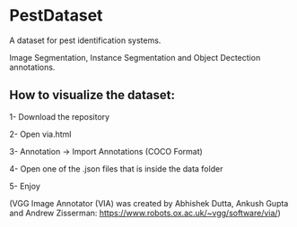 # PestDataset

A dataset for pest identification systems.

Image Segmentation, Instance Segmentation and Object Dectection annotations.


## How to visualize the dataset:


1- Download the repository

2- Open via.html 

3- Annotation -> Import Annotations (COCO Format)

4- Open one of the .json files that is inside the data folder

5- Enjoy





(VGG Image Annotator (VIA) was created by Abhishek Dutta, Ankush Gupta and Andrew Zisserman: https://www.robots.ox.ac.uk/~vgg/software/via/)
